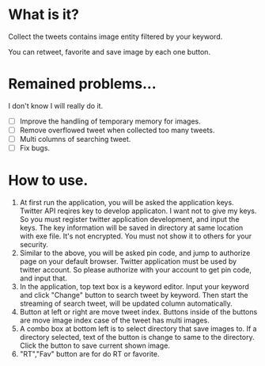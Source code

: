 # What is it?
<p>Collect the tweets contains image entity filtered by your keyword.</p>
<p>You can retweet, favorite and save image by each one button.</p>

# Remained problems...
I don't know I will really do it.
- [ ] Improve the handling of temporary memory for images.
- [ ] Remove overflowed tweet when collected too many tweets.
- [ ] Multi columns of searching tweet.
- [ ] Fix bugs.

# How to use.
1. At first run the application, you will be asked the application keys. Twitter API reqires key to develop applicaton. I want not to give my keys. So you must register twitter application development, and input the keys. The key information will be saved in directory at same location with exe file. It's not encrypted. You must not show it to others for your security.
2. Similar to the above, you will be asked pin code, and jump to authorize page on your default browser. Twitter application must be used by twitter account. So please authorize with your account to get pin code, and input that.
3. In the application, top text box is a keyword editor. Input your keyword and click "Change" button to search tweet by keyword. Then start the streaming of search tweet, will be updated column automatically.
4. Button at left or right are move tweet index. Buttons inside of the buttons are move image index case of the tweet has multi images.
5. A combo box at bottom left is to select directory that save images to. If a directory selected, text of the button is change to same to the directory. Click the button to save current shown image.
6. "RT","Fav" button are for do RT or favorite.